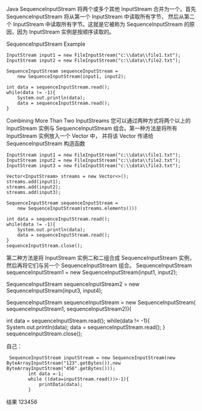 Java SequenceInputStream 将两个或多个其他 InputStream 合并为一个。首先 SequenceInputStream 将从第一个 InputStream 中读取所有字节，
然后从第二个 InputStream 中读取所有字节。这就是它被称为 SequenceInputStream 的原因，因为 InputStream 实例是按顺序读取的。

SequenceInputStream Example
```
InputStream input1 = new FileInputStream("c:\\data\\file1.txt");
InputStream input2 = new FileInputStream("c:\\data\\file2.txt");

SequenceInputStream sequenceInputStream =
    new SequenceInputStream(input1, input2);

int data = sequenceInputStream.read();
while(data != -1){
    System.out.println(data);
    data = sequenceInputStream.read();
}
```


Combining More Than Two InputStreams
您可以通过两种方式将两个以上的 InputStream 实例与 SequenceInputStream 组合。第一种方法是将所有 InputStream 实例放入一个 Vector 中，
并将该 Vector 传递给 SequenceInputStream 构造函数
```
InputStream input1 = new FileInputStream("c:\\data\\file1.txt");
InputStream input2 = new FileInputStream("c:\\data\\file2.txt");
InputStream input3 = new FileInputStream("c:\\data\\file3.txt");

Vector<InputStream> streams = new Vector<>();
streams.add(input1);
streams.add(input2);
streams.add(input3);

SequenceInputStream sequenceInputStream =
    new SequenceInputStream(streams.elements()))
    
int data = sequenceInputStream.read();
while(data != -1){
    System.out.println(data);
    data = sequenceInputStream.read();
}
sequenceInputStream.close();
```

第二种方法是将 InputStream 实例二和二组合成 SequenceInputStream 实例，然后再将它们与另一个 SequenceInputStream 组合。
SequenceInputStream sequenceInputStream1 =
        new SequenceInputStream(input1, input2);

SequenceInputStream sequenceInputStream2 =
        new SequenceInputStream(input3, input4);

SequenceInputStream sequenceInputStream =
    new SequenceInputStream(
            sequenceInputStream1, sequenceInputStream2)){

int data = sequenceInputStream.read();
while(data != -1){
    System.out.println(data);
    data = sequenceInputStream.read();
}
sequenceInputStream.close();



自己：
```
 SequenceInputStream inputStream = new SequenceInputStream(new ByteArrayInputStream("123".getBytes()),new ByteArrayInputStream("456".getBytes()));
        int data =-1;
        while ((data=inputStream.read())>-1){
            printData(data);
        }
```
结果 123456
